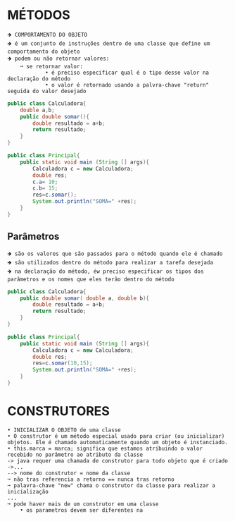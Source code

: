 # MÉTODOS
    🡺 COMPORTAMENTO DO OBJETO
    🡺 é um conjunto de instruções dentro de uma classe que define um comportamento do objeto
    🡺 podem ou não retornar valores:
        ➞ se retornar valor:
                • é preciso especificar qual é o tipo desse valor na declaração do método
                • o valor é retornado usando a palvra-chave "return" seguida do valor desejado
```.java
public class Calculadora{
    double a,b;
    public double somar(){
        double resultado = a+b;
        return resultado;
    }
}

public class Principal{
    public static void main (String [] args){
        Calculadora c = new Calculadora;
        double res;
        c.a= 10;
        c.b= 15;
        res=c.somar();
        System.out.println("SOMA=" +res); 
    }    
}
```
## Parâmetros
    🡺 são os valores que são passados para o método quando ele é chamado
    🡺 são utilizados dentro do método para realizar a tarefa desejada
    🡺 na declaração do método, éw preciso especificar os tipos dos parâmetros e os nomes que eles terão dentro do método
```.java
public class Calculadora{
    public double somar( double a, double b){
        double resultado = a+b;
        return resultado;
    }
}

public class Principal{
    public static void main (String [] args){
        Calculadora c = new Calculadora;
        double res;
        res=c.somar(10,15);
        System.out.println("SOMA=" +res); 
    }    
}
```
        
    
# CONSTRUTORES 
    • INICIALIZAR O OBJETO de uma classe
    • O construtor é um método especial usado para criar (ou inicializar) objetos. Ele é chamado automaticamente quando um objeto é instanciado.
    • this.marca = marca; significa que estamos atribuindo o valor recebido no parâmetro ao atributo da classe
    -> java requer uma chamada de construtor para todo objeto que é criado
    ->...
    --> nome do construtor = nome da classe
    ➞ não tras referencia a retorno == nunca tras retorno
    ➞ palavra-chave "new" chama o construtor da classe para realizar a inicialização
    ...
    ➞ pode haver mais de um construtor em uma classe 
        • os parametros devem ser diferentes na 

